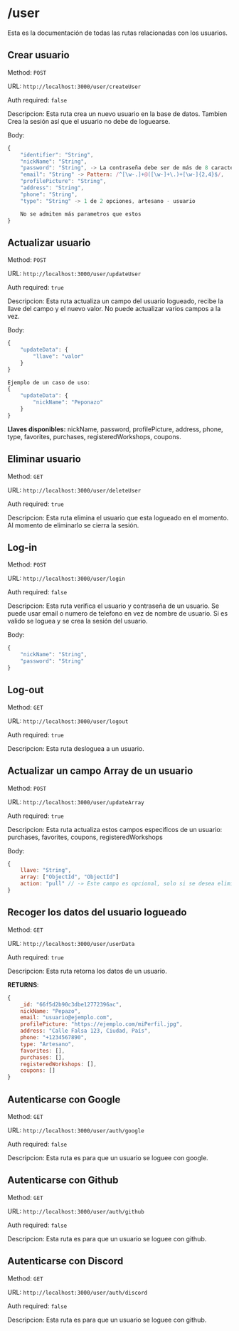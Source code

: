 #   /user

Esta es la documentación de todas las rutas relacionadas con los usuarios.


##  Crear usuario

Method: ```POST```

URL: ```http://localhost:3000/user/createUser```

Auth required: ```false```

Descripcion: Esta ruta crea un nuevo usuario en la base de datos. Tambien 
Crea la sesión así que el usuario no debe de loguearse.

Body: 
```js
{
    "identifier": "String",
    "nickName": "String",
    "password": "String", -> La contraseña debe ser de más de 8 caracteres
    "email": "String" -> Pattern: /^[\w-.]+@([\w-]+\.)+[\w-]{2,4}$/,
    "profilePicture": "String",
    "address": "String",
    "phone": "String",
    "type": "String" -> 1 de 2 opciones, artesano - usuario

    No se admiten más parametros que estos
}
```


##  Actualizar usuario

Method: ```POST```

URL: ```http://localhost:3000/user/updateUser```

Auth required: ```true```

Descripcion: Esta ruta actualiza un campo del usuario logueado, recibe la llave del campo y el nuevo valor. No puede actualizar varios campos a la vez.

Body: 
```js
{
    "updateData": {
        "llave": "valor"
    }
}

Ejemplo de un caso de uso: 
{
    "updateData": {
        "nickName": "Peponazo"
    }
}
```

**Llaves disponibles:** nickName, password, profilePicture, address, phone, type, favorites, purchases, registeredWorkshops, coupons.




## Eliminar usuario

Method: ```GET```

URL: ```http://localhost:3000/user/deleteUser```

Auth required: ```true```

Descripcion: Esta ruta elimina el usuario que esta logueado en el momento. Al momento de eliminarlo se cierra la sesión.



## Log-in

Method: ```POST```

URL: ```http://localhost:3000/user/login```

Auth required: ```false```

Descripcion: Esta ruta verifica el usuario y contraseña de un usuario. Se puede usar email o numero de telefono en vez de nombre de usuario. Si es valido se loguea y se crea la sesión del usuario.

Body: 
```js
{
    "nickName": "String",
    "password": "String"
}
```


##  Log-out

Method: ```GET```

URL: ```http://localhost:3000/user/logout```

Auth required: ```true```

Descripcion: Esta ruta desloguea a un usuario.


##  Actualizar un campo Array de un usuario

Method: ```POST```

URL: ```http://localhost:3000/user/updateArray```

Auth required: ```true```

Descripcion: Esta ruta actualiza estos campos especificos de un usuario: purchases, favorites, coupons, registeredWorkshops

Body: 
```js
{
    llave: "String",
    array: ["ObjectId", "ObjectId"]
    action: "pull" // -» Este campo es opcional, solo si se desea eliminar de favoritos compras etc, se manda la llave action con el valor pull en string
}
```


##  Recoger los datos del usuario logueado

Method: ```GET```

URL: ```http://localhost:3000/user/userData```

Auth required: ```true```

Descripcion: Esta ruta retorna los datos de un usuario.

**RETURNS**:

```js
{
	_id: "66f5d2b90c3dbe12772396ac",
	nickName: "Pepazo",
	email: "usuario@ejemplo.com",
	profilePicture: "https://ejemplo.com/miPerfil.jpg",
	address: "Calle Falsa 123, Ciudad, País",
	phone: "+1234567890",
	type: "Artesano",
	favorites: [],
	purchases: [],
	registeredWorkshops: [],
	coupons: []
}
```


##  Autenticarse con Google

Method: ```GET```

URL: ```http://localhost:3000/user/auth/google```

Auth required: ```false```

Descripcion: Esta ruta es para que un usuario se loguee con google.



##  Autenticarse con Github

Method: ```GET```

URL: ```http://localhost:3000/user/auth/github```

Auth required: ```false```

Descripcion: Esta ruta es para que un usuario se loguee con github.



##  Autenticarse con Discord

Method: ```GET```

URL: ```http://localhost:3000/user/auth/discord```

Auth required: ```false```

Descripcion: Esta ruta es para que un usuario se loguee con github.

